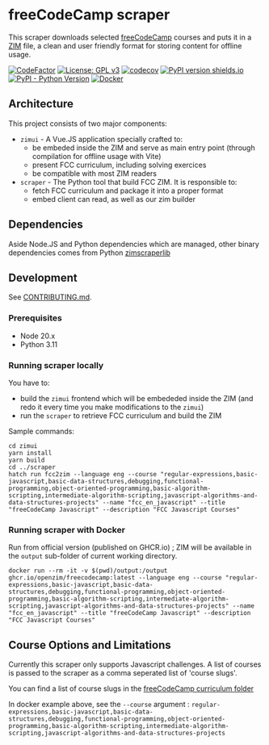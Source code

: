 # freeCodeCamp scraper

This scraper downloads selected [freeCodeCamp](https://www.freecodecamp.org/) courses and puts it in a
[ZIM](https://openzim.org) file, a clean and user friendly format for storing content for offline usage.

[![CodeFactor](https://www.codefactor.io/repository/github/openzim/freecodecamp/badge)](https://www.codefactor.io/repository/github/openzim/freecodecamp)
[![License: GPL v3](https://img.shields.io/badge/License-GPLv3-blue.svg)](https://www.gnu.org/licenses/gpl-3.0)
[![codecov](https://codecov.io/gh/openzim/freecodecamp/branch/main/graph/badge.svg)](https://codecov.io/gh/openzim/freecodecamp)
[![PyPI version shields.io](https://img.shields.io/pypi/v/fcc2zim.svg)](https://pypi.org/project/fcc2zim/)
[![PyPI - Python Version](https://img.shields.io/pypi/pyversions/fcc2zim.svg)](https://pypi.org/project/fcc2zim/)
[![Docker](https://ghcr-badge.deta.dev/openzim/freecodecamp/latest_tag?label=docker)](https://ghcr.io/openzim/freecodecamp)
## Architecture
This project consists of two major components:

- `zimui` - A Vue.JS application specially crafted to:
    - be embeded inside the ZIM and serve as main entry point (through compilation for offline usage with Vite)
    - present FCC curriculum, including solving exercices
    - be compatible with most ZIM readers
- `scraper` - The Python tool that build FCC ZIM. It is responsible to:
    - fetch FCC curriculum and package it into a proper format
    - embed client can read, as well as our zim builder

## Dependencies

Aside Node.JS and Python dependencies which are managed, other binary dependencies comes from Python [zimscraperlib](https://github.com/openzim/python-scraperlib/)


## Development

See [CONTRIBUTING.md](CONTRIBUTING.md).

### Prerequisites

- Node 20.x
- Python 3.11

### Running scraper locally

You have to:
- build the `zimui` frontend which will be embededed inside the ZIM (and redo it every time you make modifications to the `zimui`)
- run the `scraper` to retrieve FCC curriculum and build the ZIM

Sample commands:
```
cd zimui
yarn install
yarn build
cd ../scraper
hatch run fcc2zim --language eng --course "regular-expressions,basic-javascript,basic-data-structures,debugging,functional-programming,object-oriented-programming,basic-algorithm-scripting,intermediate-algorithm-scripting,javascript-algorithms-and-data-structures-projects" --name "fcc_en_javascript" --title "freeCodeCamp Javascript" --description "FCC Javascript Courses"
```

### Running scraper with Docker

Run from official version (published on GHCR.io) ; ZIM will be available in the `output` sub-folder of current working directory.

```
docker run --rm -it -v $(pwd)/output:/output ghcr.io/openzim/freecodecamp:latest --language eng --course "regular-expressions,basic-javascript,basic-data-structures,debugging,functional-programming,object-oriented-programming,basic-algorithm-scripting,intermediate-algorithm-scripting,javascript-algorithms-and-data-structures-projects" --name "fcc_en_javascript" --title "freeCodeCamp Javascript" --description "FCC Javascript Courses"
```

## Course Options and Limitations

Currently this scraper only supports Javascript challenges. A list of courses is passed to the scraper as a comma seperated list of 'course slugs'.

You can find a list of course slugs in the [freeCodeCamp curriculum folder](https://github.com/freeCodeCamp/freeCodeCamp/tree/main/curriculum/challenges/english/02-javascript-algorithms-and-data-structures)

In docker example above, see the `--course` argument : `regular-expressions,basic-javascript,basic-data-structures,debugging,functional-programming,object-oriented-programming,basic-algorithm-scripting,intermediate-algorithm-scripting,javascript-algorithms-and-data-structures-projects`
